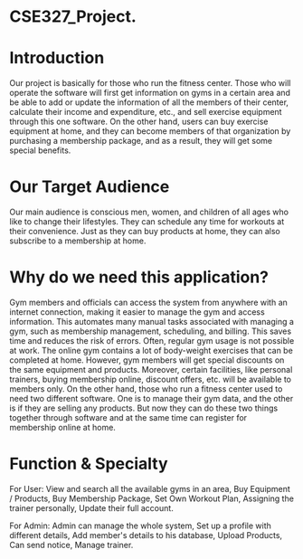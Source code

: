 # CSE327_Project.

# Introduction

Our project is basically for those who run the fitness center. Those who will operate the software will first get information on gyms in a certain area and be able to add or update the information of all the members of their center, calculate their income and expenditure, etc., and sell exercise equipment through this one software. On the other hand, users can buy exercise equipment at home, and they can become members of that organization by purchasing a membership package, and as a result, they will get some special benefits.

# Our Target Audience

Our main audience is conscious men, women, and children of all ages who like to change their lifestyles. They can schedule any time for workouts at their convenience. Just as they can buy products at home, they can also subscribe to a membership at home.

# Why do we need this application?

Gym members and officials can access the system from anywhere with an internet connection, making it easier to manage the gym and access information.
This automates many manual tasks associated with managing a gym, such as membership management, scheduling, and billing. This saves time and reduces the risk of errors.
Often, regular gym usage is not possible at work. The online gym contains a lot of body-weight exercises that can be completed at home.
However, gym members will get special discounts on the same equipment and products. Moreover, certain facilities, like personal trainers, buying membership online, discount offers, etc. will be available to members only. 
On the other hand, those who run a fitness center used to need two different software. One is to manage their gym data, and the other is if they are selling any products. But now they can do these two things together through software and at the same time can register for membership online at home.

# Function & Specialty 

For User:
View and search all the available gyms in an area,
Buy Equipment / Products,
Buy Membership Package,
Set Own Workout Plan,
Assigning the trainer personally,
Update their full account.

For Admin:
Admin can manage the whole system,
Set up a profile with different details,
Add member's details to his database,
Upload Products,
Can send notice,
Manage trainer.











